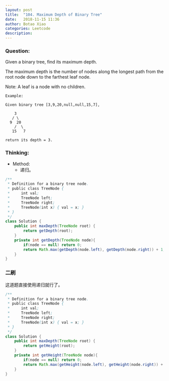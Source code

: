 ```yaml
---
layout: post
title:  "104. Maximum Depth of Binary Tree"
date:   2018-11-15 11:36
author: Botao Xiao
categories: Leetcode
description:
---
```

### Question:
Given a binary tree, find its maximum depth.

The maximum depth is the number of nodes along the longest path from the root node down to the farthest leaf node.

Note: A leaf is a node with no children.

```
Example:

Given binary tree [3,9,20,null,null,15,7],

    3
   / \
  9  20
    /  \
   15   7

return its depth = 3.
```

### Thinking:
* Method:
	* 递归。

```Java
/**
 * Definition for a binary tree node.
 * public class TreeNode {
 *     int val;
 *     TreeNode left;
 *     TreeNode right;
 *     TreeNode(int x) { val = x; }
 * }
 */
class Solution {
    public int maxDepth(TreeNode root) {
        return getDepth(root);
    }
    private int getDepth(TreeNode node){
        if(node == null) return 0;
        return Math.max(getDepth(node.left), getDepth(node.right)) + 1;
    }
}
```

### 二刷
这道题直接使用递归就行了。
```Java
/**
 * Definition for a binary tree node.
 * public class TreeNode {
 *     int val;
 *     TreeNode left;
 *     TreeNode right;
 *     TreeNode(int x) { val = x; }
 * }
 */
class Solution {
    public int maxDepth(TreeNode root) {
        return getHeight(root);
    }
    private int getHeight(TreeNode node){
        if(node == null) return 0;
        return Math.max(getHeight(node.left), getHeight(node.right)) + 1;
    }
}
```